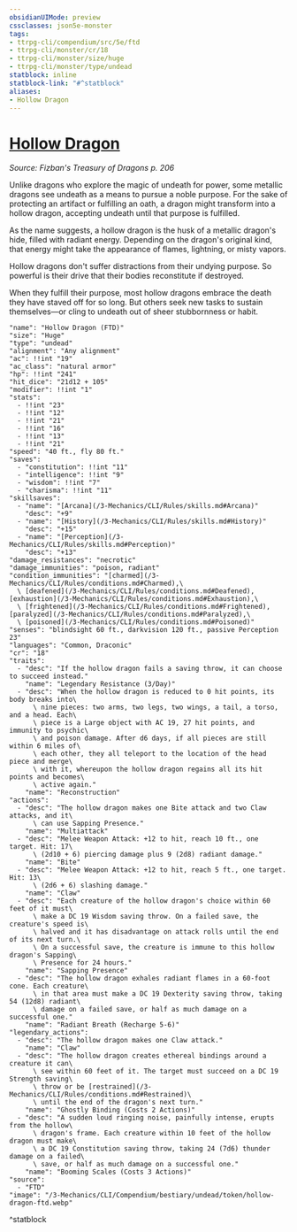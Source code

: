 ```yaml
---
obsidianUIMode: preview
cssclasses: json5e-monster
tags:
- ttrpg-cli/compendium/src/5e/ftd
- ttrpg-cli/monster/cr/18
- ttrpg-cli/monster/size/huge
- ttrpg-cli/monster/type/undead
statblock: inline
statblock-link: "#^statblock"
aliases:
- Hollow Dragon
---
```

# [Hollow Dragon](3-Mechanics\CLI\Compendium\bestiary\undead/hollow-dragon-ftd.md)
*Source: Fizban's Treasury of Dragons p. 206*  

Unlike dragons who explore the magic of undeath for power, some metallic dragons see undeath as a means to pursue a noble purpose. For the sake of protecting an artifact or fulfilling an oath, a dragon might transform into a hollow dragon, accepting undeath until that purpose is fulfilled.

As the name suggests, a hollow dragon is the husk of a metallic dragon's hide, filled with radiant energy. Depending on the dragon's original kind, that energy might take the appearance of flames, lightning, or misty vapors.

Hollow dragons don't suffer distractions from their undying purpose. So powerful is their drive that their bodies reconstitute if destroyed.

When they fulfill their purpose, most hollow dragons embrace the death they have staved off for so long. But others seek new tasks to sustain themselves—or cling to undeath out of sheer stubbornness or habit.

```statblock
"name": "Hollow Dragon (FTD)"
"size": "Huge"
"type": "undead"
"alignment": "Any alignment"
"ac": !!int "19"
"ac_class": "natural armor"
"hp": !!int "241"
"hit_dice": "21d12 + 105"
"modifier": !!int "1"
"stats":
  - !!int "23"
  - !!int "12"
  - !!int "21"
  - !!int "16"
  - !!int "13"
  - !!int "21"
"speed": "40 ft., fly 80 ft."
"saves":
  - "constitution": !!int "11"
  - "intelligence": !!int "9"
  - "wisdom": !!int "7"
  - "charisma": !!int "11"
"skillsaves":
  - "name": "[Arcana](/3-Mechanics/CLI/Rules/skills.md#Arcana)"
    "desc": "+9"
  - "name": "[History](/3-Mechanics/CLI/Rules/skills.md#History)"
    "desc": "+15"
  - "name": "[Perception](/3-Mechanics/CLI/Rules/skills.md#Perception)"
    "desc": "+13"
"damage_resistances": "necrotic"
"damage_immunities": "poison, radiant"
"condition_immunities": "[charmed](/3-Mechanics/CLI/Rules/conditions.md#Charmed),\
  \ [deafened](/3-Mechanics/CLI/Rules/conditions.md#Deafened), [exhaustion](/3-Mechanics/CLI/Rules/conditions.md#Exhaustion),\
  \ [frightened](/3-Mechanics/CLI/Rules/conditions.md#Frightened), [paralyzed](/3-Mechanics/CLI/Rules/conditions.md#Paralyzed),\
  \ [poisoned](/3-Mechanics/CLI/Rules/conditions.md#Poisoned)"
"senses": "blindsight 60 ft., darkvision 120 ft., passive Perception 23"
"languages": "Common, Draconic"
"cr": "18"
"traits":
  - "desc": "If the hollow dragon fails a saving throw, it can choose to succeed instead."
    "name": "Legendary Resistance (3/Day)"
  - "desc": "When the hollow dragon is reduced to 0 hit points, its body breaks into\
      \ nine pieces: two arms, two legs, two wings, a tail, a torso, and a head. Each\
      \ piece is a Large object with AC 19, 27 hit points, and immunity to psychic\
      \ and poison damage. After d6 days, if all pieces are still within 6 miles of\
      \ each other, they all teleport to the location of the head piece and merge\
      \ with it, whereupon the hollow dragon regains all its hit points and becomes\
      \ active again."
    "name": "Reconstruction"
"actions":
  - "desc": "The hollow dragon makes one Bite attack and two Claw attacks, and it\
      \ can use Sapping Presence."
    "name": "Multiattack"
  - "desc": "Melee Weapon Attack: +12 to hit, reach 10 ft., one target. Hit: 17\
      \ (2d10 + 6) piercing damage plus 9 (2d8) radiant damage."
    "name": "Bite"
  - "desc": "Melee Weapon Attack: +12 to hit, reach 5 ft., one target. Hit: 13\
      \ (2d6 + 6) slashing damage."
    "name": "Claw"
  - "desc": "Each creature of the hollow dragon's choice within 60 feet of it must\
      \ make a DC 19 Wisdom saving throw. On a failed save, the creature's speed is\
      \ halved and it has disadvantage on attack rolls until the end of its next turn.\
      \ On a successful save, the creature is immune to this hollow dragon's Sapping\
      \ Presence for 24 hours."
    "name": "Sapping Presence"
  - "desc": "The hollow dragon exhales radiant flames in a 60-foot cone. Each creature\
      \ in that area must make a DC 19 Dexterity saving throw, taking 54 (12d8) radiant\
      \ damage on a failed save, or half as much damage on a successful one."
    "name": "Radiant Breath (Recharge 5-6)"
"legendary_actions":
  - "desc": "The hollow dragon makes one Claw attack."
    "name": "Claw"
  - "desc": "The hollow dragon creates ethereal bindings around a creature it can\
      \ see within 60 feet of it. The target must succeed on a DC 19 Strength saving\
      \ throw or be [restrained](/3-Mechanics/CLI/Rules/conditions.md#Restrained)\
      \ until the end of the dragon's next turn."
    "name": "Ghostly Binding (Costs 2 Actions)"
  - "desc": "A sudden loud ringing noise, painfully intense, erupts from the hollow\
      \ dragon's frame. Each creature within 10 feet of the hollow dragon must make\
      \ a DC 19 Constitution saving throw, taking 24 (7d6) thunder damage on a failed\
      \ save, or half as much damage on a successful one."
    "name": "Booming Scales (Costs 3 Actions)"
"source":
  - "FTD"
"image": "/3-Mechanics/CLI/Compendium/bestiary/undead/token/hollow-dragon-ftd.webp"
```
^statblock